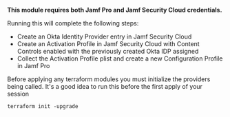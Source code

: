 **This module requires both Jamf Pro and Jamf Security Cloud credentials.**

Running this will complete the following steps:

- Create an Okta Identity Provider entry in Jamf Security Cloud
- Create an Activation Profile in Jamf Security Cloud with Content Controls enabled with the previously created Okta IDP assigned
- Collect the Activation Profile plist and create a new Configuration Profile in Jamf Pro

Before applying any terraform modules you must initialize the providers being called. It's a good idea to run this before the first apply of your session

```
terraform init -upgrade
```